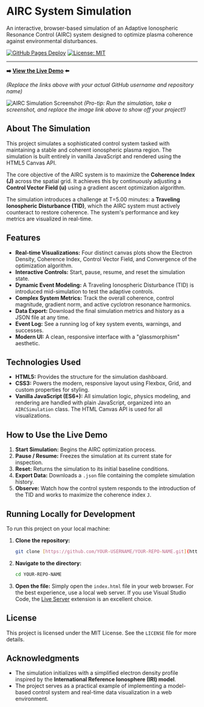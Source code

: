 # AIRC System Simulation

An interactive, browser-based simulation of an Adaptive Ionospheric Resonance Control (AIRC) system designed to optimize plasma coherence against environmental disturbances.

[![GitHub Pages Deploy](https://img.shields.io/github/deployments/YOUR-USERNAME/YOUR-REPO-NAME/github-pages?label=Live%20Demo&style=for-the-badge)](https://YOUR-USERNAME.github.io/YOUR-REPO-NAME/)
[![License: MIT](https://img.shields.io/badge/License-MIT-blue.svg?style=for-the-badge)](https://opensource.org/licenses/MIT)

---

**➡️ [View the Live Demo](https://topherchris420.github.io/airc-simulation/) ⬅️**

*(Replace the links above with your actual GitHub username and repository name)*

![AIRC Simulation Screenshot](https://i.imgur.com/rL4z1Qk.png)
*(Pro-tip: Run the simulation, take a screenshot, and replace the image link above to show off your project!)*

## About The Simulation

This project simulates a sophisticated control system tasked with maintaining a stable and coherent ionospheric plasma region. The simulation is built entirely in vanilla JavaScript and rendered using the HTML5 Canvas API.

The core objective of the AIRC system is to maximize the **Coherence Index (J)** across the spatial grid. It achieves this by continuously adjusting a **Control Vector Field (u)** using a gradient ascent optimization algorithm.

The simulation introduces a challenge at T=5.00 minutes: a **Traveling Ionospheric Disturbance (TID)**, which the AIRC system must actively counteract to restore coherence. The system's performance and key metrics are visualized in real-time.

## Features

-   **Real-time Visualizations:** Four distinct canvas plots show the Electron Density, Coherence Index, Control Vector Field, and Convergence of the optimization algorithm.
-   **Interactive Controls:** Start, pause, resume, and reset the simulation state.
-   **Dynamic Event Modeling:** A Traveling Ionospheric Disturbance (TID) is introduced mid-simulation to test the adaptive controls.
-   **Complex System Metrics:** Track the overall coherence, control magnitude, gradient norm, and active cyclotron resonance harmonics.
-   **Data Export:** Download the final simulation metrics and history as a JSON file at any time.
-   **Event Log:** See a running log of key system events, warnings, and successes.
-   **Modern UI:** A clean, responsive interface with a "glassmorphism" aesthetic.

## Technologies Used

-   **HTML5:** Provides the structure for the simulation dashboard.
-   **CSS3:** Powers the modern, responsive layout using Flexbox, Grid, and custom properties for styling.
-   **Vanilla JavaScript (ES6+):** All simulation logic, physics modeling, and rendering are handled with plain JavaScript, organized into an `AIRCSimulation` class. The HTML Canvas API is used for all visualizations.

## How to Use the Live Demo

1.  **Start Simulation:** Begins the AIRC optimization process.
2.  **Pause / Resume:** Freezes the simulation at its current state for inspection.
3.  **Reset:** Returns the simulation to its initial baseline conditions.
4.  **Export Data:** Downloads a `.json` file containing the complete simulation history.
5.  **Observe:** Watch how the control system responds to the introduction of the TID and works to maximize the coherence index `J`.

## Running Locally for Development

To run this project on your local machine:

1.  **Clone the repository:**
    ```bash
    git clone [https://github.com/YOUR-USERNAME/YOUR-REPO-NAME.git](https://github.com/YOUR-USERNAME/YOUR-REPO-NAME.git)
    ```

2.  **Navigate to the directory:**
    ```bash
    cd YOUR-REPO-NAME
    ```

3.  **Open the file:**
    Simply open the `index.html` file in your web browser. For the best experience, use a local web server. If you use Visual Studio Code, the [Live Server](https://marketplace.visualstudio.com/items?itemName=ritwickdey.LiveServer) extension is an excellent choice.

## License

This project is licensed under the MIT License. See the `LICENSE` file for more details.

## Acknowledgments

-   The simulation initializes with a simplified electron density profile inspired by the **International Reference Ionosphere (IRI) model**.
-   The project serves as a practical example of implementing a model-based control system and real-time data visualization in a web environment.
